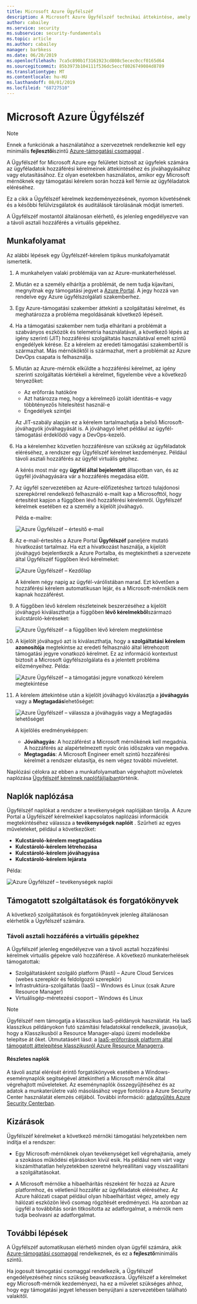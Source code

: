 ```yaml
---
title: Microsoft Azure Ügyfélszéf
description: A Microsoft Azure Ügyfélszéf technikai áttekintése, amely lehetővé teszi a felhőalapú szolgáltatói hozzáférés szabályozását, ha a Microsoftnak szüksége lehet az ügyféladatok elérésére.
author: cabailey
ms.service: security
ms.subservice: security-fundamentals
ms.topic: article
ms.author: cabailey
manager: barbkess
ms.date: 06/20/2019
ms.openlocfilehash: 7ca5c890b1f3161923cd808c5ecec0ccf0165d64
ms.sourcegitcommit: 85b3973b104111f536dc5eccf8026749084d8789
ms.translationtype: MT
ms.contentlocale: hu-HU
ms.lasthandoff: 08/01/2019
ms.locfileid: "68727510"
---
```

# <a name="customer-lockbox-for-microsoft-azure"></a>Microsoft Azure Ügyfélszéf

> [!NOTE]
> Ennek a funkciónak a használatához a szervezetnek rendelkeznie kell egy minimális **fejlesztői**szintű [Azure-támogatási csomaggal](https://azure.microsoft.com/support/plans/) .

A Ügyfélszéf for Microsoft Azure egy felületet biztosít az ügyfelek számára az ügyféladatok hozzáférési kérelmeinek áttekintéséhez és jóváhagyásához vagy elutasításához. Ez olyan esetekben használatos, amikor egy Microsoft mérnöknek egy támogatási kérelem során hozzá kell férnie az ügyféladatok eléréséhez.

Ez a cikk a Ügyfélszéf kérelmek kezdeményezésének, nyomon követésének és a későbbi felülvizsgálatok és auditálások tárolásának módját ismerteti.

A Ügyfélszéf mostantól általánosan elérhető, és jelenleg engedélyezve van a távoli asztali hozzáférés a virtuális gépekhez.

## <a name="workflow"></a>Munkafolyamat

Az alábbi lépések egy Ügyfélszéf-kérelem tipikus munkafolyamatát ismertetik.

1. A munkahelyen valaki problémája van az Azure-munkaterheléssel.

2. Miután ez a személy elhárítja a problémát, de nem tudja kijavítani, megnyitnak egy támogatási jegyet a [Azure Portal](https://ms.portal.azure.com/signin/index/?feature.settingsportalinstance=mpac). A jegy hozzá van rendelve egy Azure ügyfélszolgálati szakemberhez.

3. Egy Azure-támogatási szakember áttekinti a szolgáltatási kérelmet, és meghatározza a probléma megoldásának következő lépéseit.

4. Ha a támogatási szakember nem tudja elhárítani a problémát a szabványos eszközök és telemetria használatával, a következő lépés az igény szerinti (JIT) hozzáférési szolgáltatás használatával emelt szintű engedélyek kérése. Ez a kérelem az eredeti támogatási szakembertől is származhat. Más mérnököktől is származhat, mert a problémát az Azure DevOps csapata is felhasználja.

5. Miután az Azure-mérnök elküldte a hozzáférési kérelmet, az igény szerinti szolgáltatás kiértékeli a kérelmet, figyelembe véve a következő tényezőket:
    - Az erőforrás hatóköre
    - Azt határozza meg, hogy a kérelmező izolált identitás-e vagy többtényezős hitelesítést használ-e
    - Engedélyek szintjei
    
    Az JIT-szabály alapján ez a kérelem tartalmazhatja a belső Microsoft-jóváhagyók jóváhagyását is. A jóváhagyó lehet például az ügyfél-támogatási érdeklődő vagy a DevOps-kezelő.

6. Ha a kérelemhez közvetlen hozzáférésre van szükség az ügyféladatok eléréséhez, a rendszer egy Ügyfélszéf kérelmet kezdeményez. Például távoli asztali hozzáférés az ügyfél virtuális géphez.
    
    A kérés most már egy **ügyfél által bejelentett** állapotban van, és az ügyfél jóváhagyására vár a hozzáférés megadása előtt.

7. Az ügyfél szervezetében az Azure-előfizetéshez [](../../role-based-access-control/rbac-and-directory-admin-roles.md#azure-rbac-roles) tartozó tulajdonosi szerepkörrel rendelkező felhasználó e-mailt kap a Microsofttól, hogy értesítést kapjon a függőben lévő hozzáférési kérelemről. Ügyfélszéf kérelmek esetében ez a személy a kijelölt jóváhagyó.
    
    Példa e-mailre:
    
    ![Azure Ügyfélszéf – értesítő e-mail](./media/customer-lockbox-overview/customer-lockbox-email-notification.png)

8. Az e-mail-értesítés a Azure Portal **Ügyfélszéf** paneljére mutató hivatkozást tartalmaz. Ha ezt a hivatkozást használja, a kijelölt jóváhagyó bejelentkezik a Azure Portalba, és megtekintheti a szervezete által Ügyfélszéf függőben lévő kérelmeket:
    
    ![Azure Ügyfélszéf – Kezdőlap](./media/customer-lockbox-overview/customer-lockbox-landing-page.png)
    
   A kérelem négy napig az ügyfél-várólistában marad. Ezt követően a hozzáférési kérelem automatikusan lejár, és a Microsoft-mérnökök nem kapnak hozzáférést.

9. A függőben lévő kérelem részleteinek beszerzéséhez a kijelölt jóváhagyó kiválaszthatja a függőben **lévő kérelmekből**származó kulcstároló-kéréseket:
    
    ![Azure Ügyfélszéf – a függőben lévő kérelem megtekintése](./media/customer-lockbox-overview/customer-lockbox-pending-requests.png)

10. A kijelölt jóváhagyó azt is kiválaszthatja, hogy a **szolgáltatási kérelem azonosítója** megtekintse az eredeti felhasználó által létrehozott támogatási jegyre vonatkozó kérelmet. Ez az információ kontextust biztosít a Microsoft ügyfélszolgálata és a jelentett probléma előzményeihez. Példa:
    
    ![Azure Ügyfélszéf – a támogatási jegyre vonatkozó kérelem megtekintése](./media/customer-lockbox-overview/customer-lockbox-support-ticket.png)

11. A kérelem áttekintése után a kijelölt jóváhagyó kiválasztja a **jóváhagyás** vagy a **Megtagadás**lehetőséget:
    
    ![Azure Ügyfélszéf – válassza a jóváhagyás vagy a Megtagadás lehetőséget](./media/customer-lockbox-overview/customer-lockbox-approval.png)
    
    A kijelölés eredményeképpen:
    - **Jóváhagyás**:  A hozzáférést a Microsoft mérnökének kell megadnia. A hozzáférés az alapértelmezett nyolc órás időszakra van megadva.
    - **Megtagadás**: A Microsoft Engineer emelt szintű hozzáférési kérelmét a rendszer elutasítja, és nem végez további műveletet.

Naplózási célokra az ebben a munkafolyamatban végrehajtott műveletek naplózása [Ügyfélszéf kérelmek naplófájljaiban](#auditing-logs)történik.

## <a name="auditing-logs"></a>Naplók naplózása

Ügyfélszéf naplókat a rendszer a tevékenységek naplójában tárolja. A Azure Portal a Ügyfélszéf kérelmekkel kapcsolatos naplózási információk megtekintéséhez válassza a **tevékenységek naplóit** . Szűrheti az egyes műveleteket, például a következőket:
- **Kulcstároló-kérelem megtagadása**
- **Kulcstároló-kérelem létrehozása**
- **Kulcstároló-kérelem jóváhagyása**
- **Kulcstároló-kérelem lejárata**

Példa:

![Azure Ügyfélszéf – tevékenységek naplói](./media/customer-lockbox-overview/customer-lockbox-activitylogs.png)

## <a name="supported-services-and-scenarios"></a>Támogatott szolgáltatások és forgatókönyvek

A következő szolgáltatások és forgatókönyvek jelenleg általánosan elérhetők a Ügyfélszéf számára.

### <a name="remote-desktop-access-to-virtual-machines"></a>Távoli asztali hozzáférés a virtuális gépekhez

A Ügyfélszéf jelenleg engedélyezve van a távoli asztali hozzáférési kérelmek virtuális gépekre való hozzáférése. A következő munkaterhelések támogatottak:
- Szolgáltatásként szolgáló platform (Pásti) – Azure Cloud Services (webes szerepkör és feldolgozói szerepkör)
- Infrastruktúra-szolgáltatás (IaaS) – Windows és Linux (csak Azure Resource Manager)
- Virtuálisgép-méretezési csoport – Windows és Linux

> [!NOTE]
> Ügyfélszéf nem támogatja a klasszikus IaaS-példányok használatát. Ha IaaS klasszikus példányokon futó számítási feladatokkal rendelkezik, javasoljuk, hogy a Klasszikusból a Resource Manager-alapú üzemi modellekbe telepítse át őket. Útmutatásért lásd: a [IaaS-erőforrások platform által támogatott áttelepítése klasszikusról Azure Resource Managerra](../../virtual-machines/windows/migration-classic-resource-manager-overview.md).

#### <a name="detailed-audit-logs"></a>Részletes naplók

A távoli asztal elérését érintő forgatókönyvek esetében a Windows-eseménynaplók segítségével áttekintheti a Microsoft mérnök által végrehajtott műveleteket. Az eseménynaplók összegyűjtéséhez és az adatok a munkaterületre való másolásához vegye fontolóra a Azure Security Center használatát elemzés céljából. További információ: [adatgyűjtés Azure Security Centerban](../../security-center/security-center-enable-data-collection.md).

## <a name="exclusions"></a>Kizárások

Ügyfélszéf kérelmeket a következő mérnöki támogatási helyzetekben nem indítja el a rendszer:

- Egy Microsoft-mérnöknek olyan tevékenységet kell végrehajtania, amely a szokásos működési eljárásokon kívül esik. Ha például nem várt vagy kiszámíthatatlan helyzetekben szeretné helyreállítani vagy visszaállítani a szolgáltatásokat.

- A Microsoft mérnöke a hibaelhárítás részeként fér hozzá az Azure platformhoz, és véletlenül hozzáfér az ügyféladatok eléréséhez. Az Azure hálózati csapat például olyan hibaelhárítást végez, amely egy hálózati eszközön lévő csomag rögzítését eredményezi. Ha azonban az ügyfél a továbbítás során titkosította az adatforgalmat, a mérnök nem tudja beolvasni az adatforgalmat.

## <a name="next-steps"></a>További lépések

A Ügyfélszéf automatikusan elérhető minden olyan ügyfél számára, akik [Azure-támogatási csomaggal](https://azure.microsoft.com/support/plans/) rendelkeznek, és ez a **fejlesztő**minimális szintű.

Ha jogosult támogatási csomaggal rendelkezik, a Ügyfélszéf engedélyezéséhez nincs szükség beavatkozásra. Ügyfélszéf a kérelmeket egy Microsoft-mérnök kezdeményezi, ha ez a művelet szükséges ahhoz, hogy egy támogatási jegyet lehessen benyújtani a szervezetében található valakitől.
